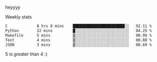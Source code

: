 heyyyy

Weekly stats
<!--START_SECTION:waka-->

```txt
C             8 hrs 8 mins    ███████████████████████░░   92.11 %
Python        22 mins         █░░░░░░░░░░░░░░░░░░░░░░░░   04.25 %
Makefile      5 mins          ▒░░░░░░░░░░░░░░░░░░░░░░░░   00.99 %
Text          4 mins          ▒░░░░░░░░░░░░░░░░░░░░░░░░   00.88 %
JSON          3 mins          ▒░░░░░░░░░░░░░░░░░░░░░░░░   00.69 %
```

<!--END_SECTION:waka-->
5 is greater than 4 :)
